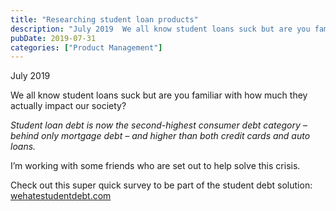 ```yaml
---
title: "Researching student loan products"
description: "July 2019  We all know student loans suck but are you familiar with how much they actually impact our society?  _Student loan debt is now the second-highest con"
pubDate: 2019-07-31
categories: ["Product Management"]
---
```


July 2019

We all know student loans suck but are you familiar with how much they actually impact our society?

_Student loan debt is now the second-highest consumer debt category – behind only mortgage debt – and higher than both credit cards and auto loans._

I’m working with some friends who are set out to help solve this crisis.

Check out this super quick survey to be part of the student debt solution: [wehatestudentdebt.com](http://wehatestudentdebt.com)